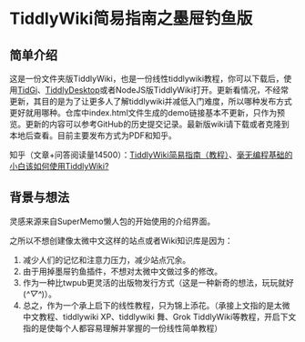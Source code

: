# TiddlyWiki简易指南之墨屉钓鱼版

## 简单介绍

这是一份文件夹版TiddlyWiki，也是一份线性tiddlywiki教程，你可以下载后，使用[TidGi](https://github.com/tiddly-gittly/TidGi-Desktop)、[TiddlyDesktop](https://github.com/TiddlyWiki/TiddlyDesktop/releases)或者NodeJS版TiddlyWiki打开。更新看情况，不经常更新，其目的是为了让更多人了解tiddlywiki并减低入门难度，所以哪种发布方式更好就用哪种。仓库中index.html文件生成的demo链接基本不更新，只作为预览。更新的内容可以参考GitHub的历史提交记录。最新版wiki请下载或者克隆到本地后查看。目前主要发布方式为PDF和知乎。

知乎（文章+问答阅读量14500）：[TiddlyWiki简易指南（教程）](https://zhuanlan.zhihu.com/p/555893660)、[毫无编程基础的小白该如何使用TiddlyWiki?](https://www.zhihu.com/question/513050899/answer/2636426911)


## 背景与想法

灵感来源来自SuperMemo懒人包的开始使用的介绍界面。

之所以不想创建像太微中文这样的站点或者Wiki知识库是因为：

1. 减少人们的记忆和注意力压力，减少站点冗余。
2. 由于用掉墨屉钓鱼插件，不想对太微中文做过多的修改。
3. 作为一种比twpub更灵活的出版物发行方式（这是一种新奇的想法，玩玩就好(*^▽^*)）。
4. 总之，作为一个承上启下的线性教程，只为锦上添花。（承接上文指的是太微中文教程、tiddlywiki XP、tiddlywiki 舞、Grok TiddlyWiki等教程，开启下文指的是使每个人都容易理解并掌握的一份线性简单教程）
